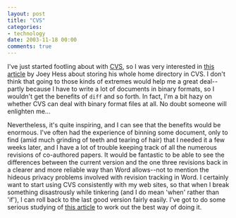 ```yaml
---
layout: post
title: "CVS"
categories:
- technology
date: 2003-11-18 00:00
comments: true
---
```


<p>I've just started footling about with <a href="http://www.cvshome.org/">CVS</a>, so I was very interested in <a href="http://www.linuxjournal.com/article.php?sid=5976">this article</a> by Joey Hess about storing his whole home directory in CVS. I don't think that going to those kinds of extremes would help me a great deal--partly because I have to write a lot of documents in binary formats, so I wouldn't get the benefits of <code>diff</code> and so forth. In fact, I'm a bit hazy on whether CVS can deal with binary format files at all. No doubt someone will enlighten me...</p>

<p>Nevertheless, it's quite inspiring, and I can see that the benefits would be enormous. I've often had the experience of binning some document, only to find (amid much grinding of teeth and tearing of hair) that I needed it a few weeks later, and I have a lot of trouble keeping track of all the numerous revisions of co-authored papers. It would be fantastic to be able to see the differences between the current version and the one three revisions back in a clearer and more reliable way than Word allows--not to mention the hideous privacy problems involved with revision tracking in Word. I certainly want to start using CVS consistently with my web sites, so that when I break something disastrously while tinkering (and I do mean 'when' rather than 'if'), I can roll back to the last good version fairly easily. I've got to do some serious studying of <a href="http://www.durak.org/cvswebsites/">this article</a> to work out the best way of doing it.</p>


